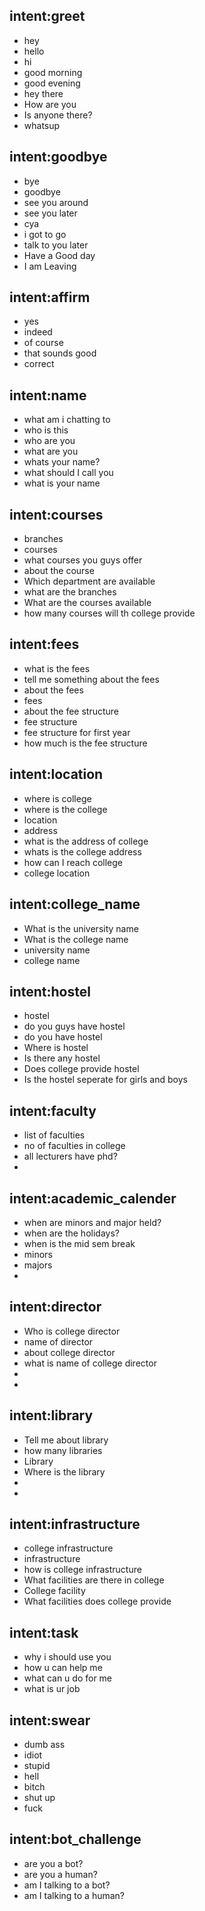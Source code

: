 ## intent:greet
- hey
- hello
- hi
- good morning
- good evening
- hey there
- How are you
- Is anyone there?
- whatsup

## intent:goodbye
- bye
- goodbye
- see you around
- see you later
- cya
- i got to go
- talk to you later
- Have a Good day
- I am Leaving 

## intent:affirm
- yes
- indeed
- of course
- that sounds good
- correct

## intent:name
- what am i chatting to
- who is this
- who are you
- what are you
- whats your name?
- what should I call you
- what is your name

## intent:courses
- branches
- courses
- what courses you guys offer
- about the course
- Which department are available
- what are the branches
- What are the courses available
- how many courses will th college provide

## intent:fees
- what is the fees
- tell me something about the fees
- about the fees
- fees
- about the fee structure
- fee structure
- fee structure for first year
- how much is the fee structure

## intent:location
- where is college
- where is the college
- location
- address
- what is the address of college
- whats is the college address
- how can I reach college
- college location 
## intent:college_name
- What is the university name
- What is the college name
- university name 
- college name
## intent:hostel
- hostel
- do you guys have hostel
- do you have hostel
- Where is hostel
- Is there any hostel
- Does college provide hostel
- Is the hostel seperate for girls and boys
## intent:faculty
- list of faculties
- no of faculties in college
- all lecturers have phd?
- 
## intent:academic_calender
- when are minors and major held?
- when are the holidays?
- when is the mid sem break
- minors
- majors
-  
## intent:director
- Who is college director
- name of director
- about college director
- what is name of college director
- 
- 
## intent:library
- Tell me about library
- how many libraries
- Library
- Where is the library
- 
- 
## intent:infrastructure
- college infrastructure
- infrastructure
- how is college infrastructure
- What facilities are there in college 
- College facility
- What facilities does college provide
## intent:task
- why i should use you
- how u can help me
- what can u do for me
- what is ur job

## intent:swear
- dumb ass
- idiot
- stupid
- hell
- bitch
- shut up
- fuck

## intent:bot_challenge
- are you a bot?
- are you a human?
- am I talking to a bot?
- am I talking to a human?

